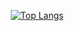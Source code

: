 <div id="header" align="center">

[![Top Langs](https://github-readme-stats.vercel.app/api/top-langs/?username=lkasandr&layout=compact&theme=slateorange)](https://github.com/anuraghazra/github-readme-stats)
